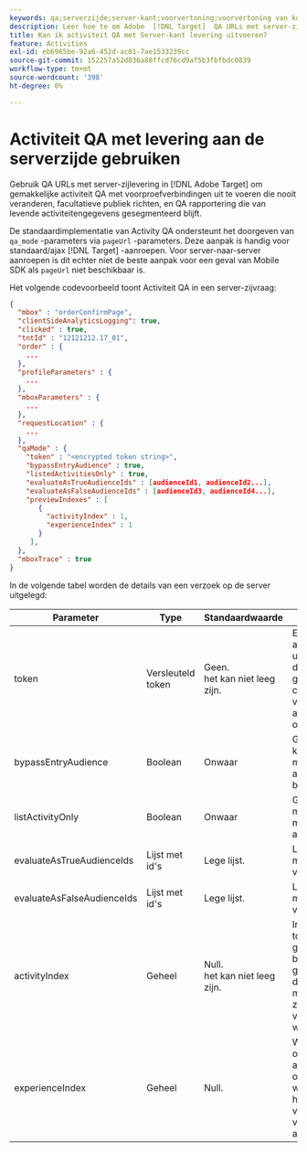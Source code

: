 ```yaml
---
keywords: qa;serverzijde;server-kant;voorvertoning;voorvertoning van koppelingen
description: Leer hoe te om Adobe  [!DNL Target]  QA URLs met server-zijlevering te gebruiken om gemakkelijke activiteitQA van begin tot eind met voorproefverbindingen uit te voeren die nooit veranderen, facultatief publiek richtend, en QA rapporterend die van levende activiteitengegevens gesegmenteerd blijft.
title: Kan ik activiteit QA met Server-kant levering uitvoeren?
feature: Activities
exl-id: eb6965be-92a6-452d-ac01-7ae1533239cc
source-git-commit: 152257a52d836a88ffcd76cd9af5b3fbfbdc0839
workflow-type: tm+mt
source-wordcount: '398'
ht-degree: 0%

---
```


# Activiteit QA met levering aan de serverzijde gebruiken

Gebruik QA URLs met server-zijlevering in [!DNL Adobe Target] om gemakkelijke activiteit QA met voorproefverbindingen uit te voeren die nooit veranderen, facultatieve publiek richten, en QA rapportering die van levende activiteitengegevens gesegmenteerd blijft.

De standaardimplementatie van Activity QA ondersteunt het doorgeven van `qa_mode` -parameters via `pageUrl` -parameters. Deze aanpak is handig voor standaard/ajax [!DNL Target] -aanroepen. Voor server-naar-server aanroepen is dit echter niet de beste aanpak voor een geval van Mobile SDK als `pageUrl` niet beschikbaar is.

Het volgende codevoorbeeld toont Activiteit QA in een server-zijvraag:

```json
{
  "mbox" : "orderConfirmPage",
  "clientSideAnalyticsLogging": true,
  "clicked" : true,
  "tntId" : "12121212.17_01",
  "order" : {
    ...
  },
  "profileParameters" : {
    ...
  },
  "mboxParameters" : {
    ...
  },
  "requestLocation" : {
    ...
  },
  "qaMode" : {
    "token" : "<encrypted token string>",
    "bypassEntryAudience" : true,
    "listedActivitiesOnly" : true,
    "evaluateAsTrueAudienceIds" : [audienceId1, audienceId2...],
    "evaluateAsFalseAudienceIds" : [audienceId3, audienceId4...],
    "previewIndexes" : [
       {
         "activityIndex" : 1,
         "experienceIndex" : 1
       }
     ],
  },
  "mboxTrace" : true
}
```

In de volgende tabel worden de details van een verzoek op de server uitgelegd:

| Parameter | Type | Standaardwaarde | Beschrijving |
|--- |--- |--- |--- |
| token | Versleuteld token | Geen.<br> het kan niet leeg zijn. | Een gecodeerde entiteit die de lijst met activiteit-id&#39;s bevat die mogen worden uitgevoerd in activiteit-QA.<br> de regels van de Bevestiging: zou een gecodeerd teken moeten zijn dat tot de cliënt behoort die in het [!DNL Target] verzoek wordt gespecificeerd. Alle activiteiten die in het token worden opgegeven, moeten bij de client horen. |
| bypassEntryAudience | Boolean | Onwaar | Geeft aan of invoerstapdoelstellingen voor kwaliteitskwaliteitskwaliteitsbeoordelingen moeten worden geëvalueerd of dat deze als overeenkomend moeten worden beschouwd. |
| listActivityOnly | Boolean | Onwaar | Geeft aan of QA-activiteiten afzonderlijk moeten worden uitgevoerd of als ze moeten worden beoordeeld als actieve activiteiten voor de huidige omgeving. |
| evaluateAsTrueAudienceIds | Lijst met id&#39;s | Lege lijst. | Lijst met publiek-id&#39;s die altijd als true moeten worden beoordeeld in het bereik van de aanvraag [!DNL Target] . |
| evaluateAsFalseAudienceIds | Lijst met id&#39;s | Lege lijst. | Lijst met publiek-id&#39;s die altijd als onwaar moeten worden beschouwd in het bereik van de aanvraag [!DNL Target] . |
| activityIndex | Geheel | Null.<br> het kan niet leeg zijn. | Index van de activiteit in het gecodeerde token. Als activityIndex zich buiten de grenzen van de activiteit in het token bevindt of als deze null is, wordt deze genegeerd. Index begint met 1.<br> de regels van de Bevestiging: zou minstens één activiteitenindex moeten zijn, en zou een activiteit moeten van verwijzingen voorzien die in het teken wordt gespecificeerd. |
| experienceIndex | Geheel | Null. | Wanneer opgegeven, wordt een ervaring op index geselecteerd in de activiteitdefinitie. Als deze optie niet wordt opgegeven of buiten de grenzen valt, wordt de selectiestrategie van de activiteit hersteld. Index begint met 1 validatieregels: kan null zijn of moet verwijzen naar een ervaring in de activiteit. |
